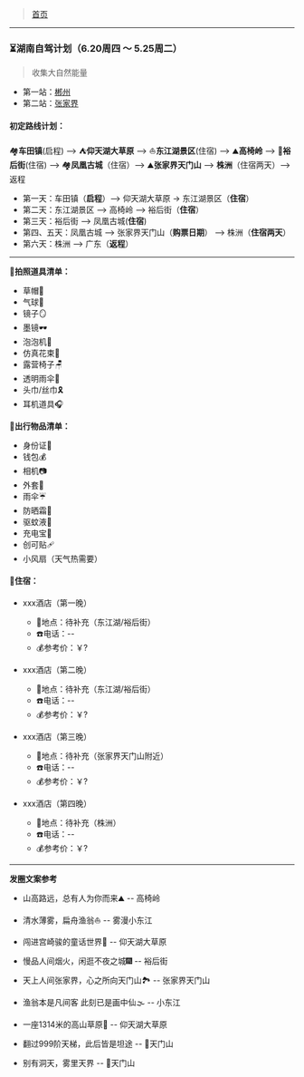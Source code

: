 >  [首页](../README.md)

---

### ⏳湖南自驾计划（6.20周四 ～ 5.25周二）
> 收集大自然能量
* 第一站：[郴州](./湖南自驾/郴州之旅.md)
* 第二站：[张家界](./湖南自驾/张家界之旅.md)

#### 初定路线计划：
🏘**️车田镇**(启程) --> ⛺**仰天湖大草原** --> ⛵️**东江湖景区**(住宿) -->️️ ⛰️**高椅岭** -->  🍲**裕后街**(住宿) --> 🏘**凤凰古城**（住宿）--> ⛰️**张家界天门山** --> **株洲**（住宿两天）-->返程

* 第一天：车田镇（**启程**）--> 仰天湖大草原 -> 东江湖景区（**住宿**）
* 第二天：东江湖景区 --> 高椅岭 --> 裕后街（**住宿**）
* 第三天：裕后街 --> 凤凰古城(**住宿**)
* 第四、五天：凤凰古城 --> 张家界天门山（**购票日期**） --> 株洲（**住宿两天**）
* 第六天：株洲 --> 广东（**返程**）

--- 

**📜拍照道具清单：**
* 草帽👒
* 气球🎈
* 镜子🪞
* 墨镜🕶
* 泡泡机🫧
* 仿真花束💐
* 露营椅子🪑
* 透明雨伞🌂
* 头巾/丝巾🎗
* 耳机道具🎧

**🧳出行物品清单：**
* 身份证🪪
* 钱包💰
* 相机📷
* 外套🧥
* 雨伞☔
* 防晒霜🧴
* 驱蚊液🦟
* 充电宝🔋
* 创可贴🩹
* 小风扇（天气热需要）

#### 🏨住宿：
*  xxx酒店（第一晚）
    + 📍地点：待补充（东江湖/裕后街）
    +  ☎️电话：--
    +  💰参考价：￥?

*  xxx酒店（第二晚）
    + 📍地点：待补充（东江湖/裕后街）
    +  ☎️电话：--
    +  💰参考价：￥?

*  xxx酒店（第三晚）
    + 📍地点：待补充（张家界天门山附近）
    +  ☎️电话：--
    +  💰参考价：￥?

*  xxx酒店（第四晚）
    + 📍地点：待补充（株洲）
    +  ☎️电话：--
    +  💰参考价：￥?

--- 

**发圈文案参考**

* 山高路远，总有人为你而来⛰️ -- 高椅岭

* 清水薄雾，扁舟渔翁⛵️️ -- 雾漫小东江

* 闯进宫崎骏的童话世界🦌 -- 仰天湖大草原

* 慢品人间烟火，闲逛不夜之城🎆 -- 裕后街

* 天上人间张家界，心之所向天门山🏞️ -- 张家界天门山

* 渔翁本是凡间客 此刻已是画中仙🌫 -- 小东江

* 一座1314米的高山草原🌈 -- 仰天湖大草原

* 翻过999阶天梯，此后皆是坦途 -- 📍天门山

* 别有洞天，雾里天界 -- 📍天门山
